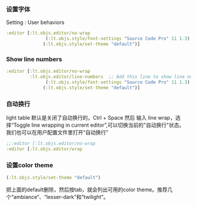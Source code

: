 ### 设置字体

Setting : User behaviors

```clojure
:editor [:lt.objs.editor/no-wrap
               (:lt.objs.style/font-settings "Source Code Pro" 11 1.3)  ;这一句是修改字体
              (:lt.objs.style/set-theme "default")]
```

### Show line numbers

```clojure
:editor [:lt.objs.editor/no-wrap
         :lt.objs.editor/line-numbers  ;; Add this line to show line numbers.
               (:lt.objs.style/font-settings "Source Code Pro" 11 1.3)  ;这一句是修改字体
              (:lt.objs.style/set-theme "default")]
```

### 自动换行

light table 默认是关闭了自动换行的，Ctrl + Space 然后 输入 line wrap，选择“Toggle line wrapping in current editor”,可以切换当前的"自动换行"状态。    
我们也可以在用户配置文件里打开“自动换行”

```clojure
;;:editor [:lt.objs.editor/no-wrap
:editor [:lt.objs.editor/wrap
```

### 设置color theme

```clojure
(:lt.objs.style/set-theme "default")
```

把上面的default删除，然后按tab，就会列出可用的color theme。推荐几个“ambiance“、“lesser-dark”和”twilight”。
